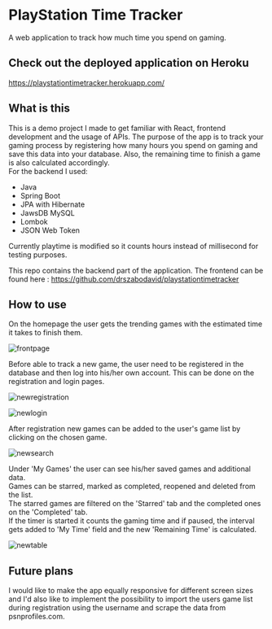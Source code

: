 
# PlayStation Time Tracker
A web application to track how much time you spend on gaming.

## Check out the deployed application on Heroku
https://playstationtimetracker.herokuapp.com/

## What is this
This is a demo project I made to get familiar with React, frontend development and the usage of APIs.
The purpose of the app is to track your gaming process by registering how many hours you spend on gaming and save this data  into your database. Also, the remaining time to finish a game is also calculated accordingly. \
For the backend I used:
  - Java
  - Spring Boot
  - JPA with Hibernate
  - JawsDB MySQL
  - Lombok
  - JSON Web Token

Currently playtime is modified so it counts hours instead of millisecond for testing purposes.

This repo contains the backend part of the application. 
The frontend can be found here : https://github.com/drszabodavid/playstationtimetracker

## How to use

On the homepage the user gets the trending games with the estimated time it takes to finish them.


![frontpage](https://user-images.githubusercontent.com/35307122/71980778-2ab47300-3221-11ea-8935-4b79d3000fcd.png)

Before able to track a new game, the user need to be registered in the database and then log into his/her own account. This can be done on the registration and login pages.

![newregistration](https://user-images.githubusercontent.com/35307122/71980705-08baf080-3221-11ea-9385-559919d327a4.png)

![newlogin](https://user-images.githubusercontent.com/35307122/71980689-fe98f200-3220-11ea-9d6c-b12023a24dd8.png)

After registration new games can be added to the user's game list by clicking on the chosen game.

![newsearch](https://user-images.githubusercontent.com/35307122/71980724-12445880-3221-11ea-99b8-a9047fc9df8a.png)

Under 'My Games' the user can see his/her saved games and additional data.\
Games can be starred, marked as completed, reopened and deleted from the list.\
The starred games are filtered on the 'Starred' tab and the completed ones on the 'Completed' tab.\
If the timer is started it counts the gaming time and if paused, the interval gets added to 'My Time' field and the new 'Remaining Time' is calculated.

![newtable](https://user-images.githubusercontent.com/35307122/71980755-1e301a80-3221-11ea-8de0-8817ded08978.png)

## Future plans

I would like to make the app equally responsive for different screen sizes and I'd also like to implement the possibility to import the users game list during registration using the username and scrape the data from psnprofiles.com.

